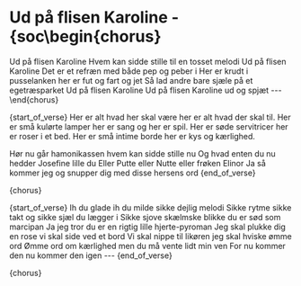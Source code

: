 # Ud på flisen Karoline - {soc\begin{chorus}
Ud på flisen Karoline
Hvem kan sidde stille til en tosset melodi
Ud på flisen Karoline
Det er et refræn med både pep og peber i
Her er krudt i pusselanken her er fut og fart og jet
Så lad andre bare sjæle på et egetræsparket
Ud på flisen Karoline
Ud på flisen Karoline ud og spjæt ---
\end{chorus}

{start_of_verse}
Her er alt hvad her skal være
    her er alt hvad der skal til.
Her er små kulørte lamper
    her er sang og her er spil.
Her er søde servitricer
    her er roser i et bed.
Her er små intime borde
    her er kys og kærlighed.

Hør nu går hamonikassen hvem kan sidde stille nu
Og hvad enten du nu hedder Josefine lille du
Eller Putte eller Nutte eller frøken Elinor
Ja så kommer jeg og snupper dig med disse hersens ord
{end_of_verse}

{chorus}
 
{start_of_verse}
Ih du glade ih du milde sikke dejlig melodi
Sikke rytme sikke takt og sikke sjæl du lægger i
Sikke sjove skælmske blikke du er sød som marcipan
Ja jeg tror du er en rigtig lille hjerte-pyroman
Jeg skal plukke dig en rose vi skal side ved et bord
Vi skal nippe til likøren jeg skal hviske ømme ord
Ømme ord om kærlighed men du må vente lidt min ven
For nu kommer den nu kommer den igen ---
{end_of_verse}

{chorus}
